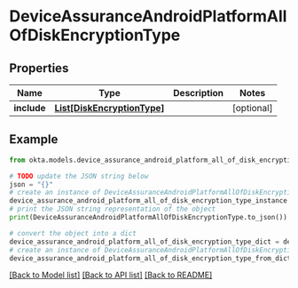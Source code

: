 # DeviceAssuranceAndroidPlatformAllOfDiskEncryptionType


## Properties

Name | Type | Description | Notes
------------ | ------------- | ------------- | -------------
**include** | [**List[DiskEncryptionType]**](DiskEncryptionType.md) |  | [optional] 

## Example

```python
from okta.models.device_assurance_android_platform_all_of_disk_encryption_type import DeviceAssuranceAndroidPlatformAllOfDiskEncryptionType

# TODO update the JSON string below
json = "{}"
# create an instance of DeviceAssuranceAndroidPlatformAllOfDiskEncryptionType from a JSON string
device_assurance_android_platform_all_of_disk_encryption_type_instance = DeviceAssuranceAndroidPlatformAllOfDiskEncryptionType.from_json(json)
# print the JSON string representation of the object
print(DeviceAssuranceAndroidPlatformAllOfDiskEncryptionType.to_json())

# convert the object into a dict
device_assurance_android_platform_all_of_disk_encryption_type_dict = device_assurance_android_platform_all_of_disk_encryption_type_instance.to_dict()
# create an instance of DeviceAssuranceAndroidPlatformAllOfDiskEncryptionType from a dict
device_assurance_android_platform_all_of_disk_encryption_type_from_dict = DeviceAssuranceAndroidPlatformAllOfDiskEncryptionType.from_dict(device_assurance_android_platform_all_of_disk_encryption_type_dict)
```
[[Back to Model list]](../README.md#documentation-for-models) [[Back to API list]](../README.md#documentation-for-api-endpoints) [[Back to README]](../README.md)


